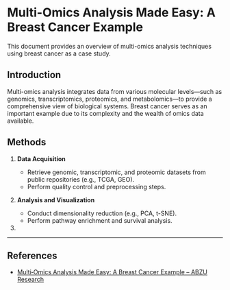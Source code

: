 # Multi-Omics Analysis Made Easy: A Breast Cancer Example

This document provides an overview of multi-omics analysis techniques using breast cancer as a case study.

## Introduction

Multi-omics analysis integrates data from various molecular levels—such as genomics, transcriptomics, proteomics, and metabolomics—to provide a comprehensive view of biological systems. Breast cancer serves as an important example due to its complexity and the wealth of omics data available.

## Methods

1. **Data Acquisition**  
   - Retrieve genomic, transcriptomic, and proteomic datasets from public repositories (e.g., TCGA, GEO).
   - Perform quality control and preprocessing steps.

2. **Analysis and Visualization**  
   - Conduct dimensionality reduction (e.g., PCA, t-SNE).
   - Perform pathway enrichment and survival analysis.

3. 
---

## References

- [Multi‑Omics Analysis Made Easy: A Breast Cancer Example – ABZU Research](https://www.abzu.ai/research/multi-omics-analysis-made-easy-a-breast-cancer-example/)
